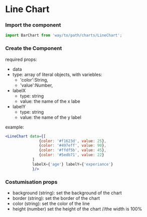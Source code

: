# Line Chart

### Import the component
```js
import BarChart from 'way/to/path/charts/LineChart';
```

### Create the Component

required props:
 - data
  - type: array of literal objects, with variebles:
     - 'color':String,
     - 'value':Number, 
- labelX
  - type: string
  - value: the name of the x labe
- labelY
  - type: string
  - value: the name of the y label

example:
```jsx
<LineChart data={[
               {color: '#f1623d', value: 25}, 
               {color: '#497eff', value: 90}, 
               {color: '#ffdf5b', value: 45}, 
               {color: '#5edb71', value: 22}
            ]
            labelX={'age'} labelY={'experiance'}
            }/>
```

### Costumisation props

 - background (string): set the background of the chart
 - border (string): set the border of the chart
 - color (string): set the color of the line
 - height (number) set the height of the chart //the width is 100%
